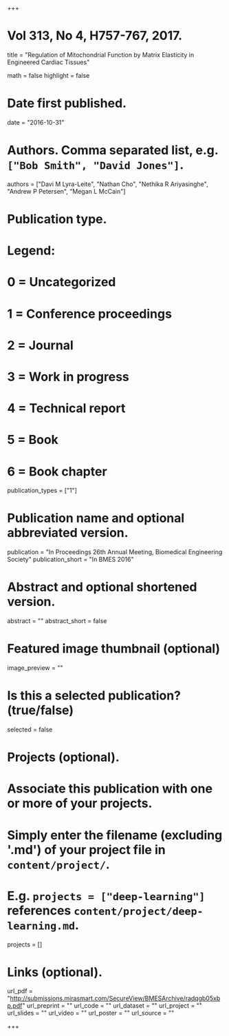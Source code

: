 +++
# Vol 313, No 4, H757-767, 2017.


title = "Regulation of Mitochondrial Function by Matrix Elasticity in Engineered Cardiac Tissues"

math = false
highlight = false

# Date first published.
date = "2016-10-31"

# Authors. Comma separated list, e.g. `["Bob Smith", "David Jones"]`.
authors = ["Davi M Lyra-Leite", "Nathan Cho", "Nethika R Ariyasinghe", "Andrew P Petersen", "Megan L McCain"]

# Publication type.
# Legend:
# 0 = Uncategorized
# 1 = Conference proceedings
# 2 = Journal
# 3 = Work in progress
# 4 = Technical report
# 5 = Book
# 6 = Book chapter
publication_types = ["1"]

# Publication name and optional abbreviated version.
publication = "In Proceedings 26th Annual Meeting, Biomedical Engineering Society"
publication_short = "In BMES 2016"

# Abstract and optional shortened version.
abstract = ""
abstract_short = false

# Featured image thumbnail (optional)
image_preview = ""

# Is this a selected publication? (true/false)
selected = false

# Projects (optional).
#   Associate this publication with one or more of your projects.
#   Simply enter the filename (excluding '.md') of your project file in `content/project/`.
#   E.g. `projects = ["deep-learning"]` references `content/project/deep-learning.md`.
projects = []

# Links (optional).
url_pdf = "http://submissions.mirasmart.com/SecureView/BMESArchive/radqgb05xbp.pdf"
url_preprint = ""
url_code = ""
url_dataset = ""
url_project = ""
url_slides = ""
url_video = ""
url_poster = ""
url_source = ""

+++
